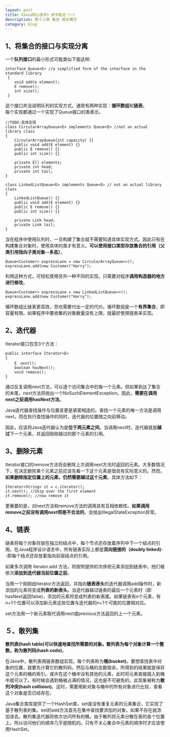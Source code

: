 ```yaml
---
layout: post
title: 《Java核心技术》读书笔记（一）
description: 第十三章 集合 相关概念
category: blog
---
```


## 1、将集合的接口与实现分离  
一个**队列接口**的最小形式可能类似下面这样:  

	interface Queue<E> //a simplified form of the interface in the standard library
	 {
		void add(e element);
		E remove();
		int size();
	 }
  

这个接口并没说明队列的实现方式。通常有两种实现：**循环数组**和**链表**。  
每个实现都通过一个实现了Queue接口的类表示。  

	//TODO:具体实现
	class CircularArrayQueue<E> implements Queue<E> //not an actual library class
	{
		CircularArrayQueue{int capacity) {}
		public void add(E element) {}
		public E remove() {}
		public int size() {}

		private E[] elements;
		private int head;
		private int tail;
	}  
    
	class LinkedListQueue<E> implements Queue<E> // not an actual library class
	{
		LinkedListQueue() {}
		public void add(E element) {}
		public E remove() {}
		public int size() {}

		private Link head;
		private Link tail;
	}  

当在程序中使用队列时，一旦构建了集合就不需要知道具体实现方式。因此只有在构建集合对象时，使用具体的类才有意义。**可以使用接口类型存放集合的引用（父类引用指向子类对象--多态）**。

	Queue<Customer> expressLane = new CircularArrayQueue<>();
	expressLane.add(new Customer("Harry");  

利用这种方式，可轻松使用另外一种不同的实现。只需要对程序**调用构造器的地方进行修改**。  

	Queue<Customer> expressLane = new LinkedListQueue<>();
	expressLane.add(new Customer("Harry");
  
循环数组比链表更高效，但也需要付出一定的代价。循环数组是一个**有界集合**，即容量有限。如果程序中要收集的对象数量没有上限，就最好使用链表来实现。  

## 2、迭代器
Iterator接口包含3个方法：  
	
	public interface Iterator<E>
	{
		E　next();
		boolean hasNext();
		void remoce();
	}

通过反复调用next方法，可以逐个访问集合中的每一个元素。但如果到达了集合的末尾，next方法将抛出一个NoSuchElementException。因此，**需要在调用next之前调用hasNext方法**。  

Java迭代器查找操作与位置变更是紧密相连的。查找一个元素的唯一方法是调用next，而在执行查找操作的同时，迭代器的位置随之向前移动。

因此，应该将Java迭代器认为是**位于两元素之间**。当调用next时，迭代器就是**越过**下一个元素，并返回刚刚越过的那个元素的引用。

## 3、删除元素
Iterator接口的remove方法将会删除上次调用next方法时返回的元素。大多数情况下，在决定删除某个元素之前应该先看一下这个元素是很具有实际意义的。然而，**如果删除指定位置上的元素，仍然需要越过这个元素**。具体方法如下：

	Iterator<String> it = c.iterator();
	it.next(); //Skip over the first element
	it.remove(); //now remove it

更重要的是，对next方法和remove方法的调用具有互相依赖性。**如果调用remove之前没有调用next将是不合法的**。会抛出IllegalStateException异常。

## 4、链表

链表将每个对象存放在独立的结点中，每个节点还存放着序列中下一个结点的引用。在Java程序设计语言中，所有链表实际上都是**双向链接的（doubly linked)**--即每个结点还存放着指向前驱结点的引用。

如果多次调用 Iterator.add 方法，将按照提供的次序把元素添加到链表中。他们被依次**添加到迭代器当前位置之前**。

当用一个刚刚由Iterator方法返回，并指向**链表表头**的迭代器调用add操作时，新添加的元素将变成**列表的新表头**。当迭代器越过链表的最后一个元素时（即hasNext返回false)，添加的元素将变成列表的新表尾。如果链表有n个元素，有n+1个位置可以添加新元素这些位置与迭代器的n+1个可能的位置相对应。 

set方法用一个新元素取代调用next或previous方法返回的上一个元素。　　

## ５、散列集

**散列表(hash table)**可以快速地查找所需要的对象。散列表为每个对象计算一个整数，称为**散列码(hash code)**。  

在Java中，散列表用链表数组实现。每个列表称为**桶(bucket)**。要想查找表中对象的位置，就要先计算它的散列码，然后与桶的总数取余，所得到的结果就是保存这个元素的桶的索引。或许在这个桶中没有其他的元素，此时将元素直接插入到桶中就可以了。有时候会遇到桶被占满的情况，这也是不可避免的。此现象被称为**散列冲突(hash collision)**。这时，需要用新对象与桶中的所有对象进行比较，查看这个对象是否已经存在。  

Java集合类库提供了一个HashSet类，set是没有重复元素的元素集合，它实现了基于散列表的集。set的add方法首先在集中查找要添加的对象，如果不存在就添加进去。散列集迭代器将依次访问所有的桶，由于散列将元素分散在表的各个位置上，所以访问他们的顺序几乎是随机的。只有不关心集合中元素的顺序时才应该使用HashSet。


